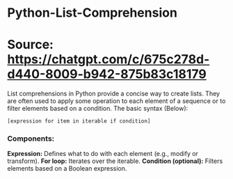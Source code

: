 # Python-List-Comprehension

# Source: https://chatgpt.com/c/675c278d-d440-8009-b942-875b83c18179


List comprehensions in Python provide a concise way to create lists. They are often used to apply some operation to each element of a sequence or to filter elements based on a condition. The basic syntax (Below):

    [expression for item in iterable if condition]

### Components:
**Expression:** Defines what to do with each element (e.g., modify or transform).
**For loop:** Iterates over the iterable.
**Condition (optional):** Filters elements based on a Boolean expression.
